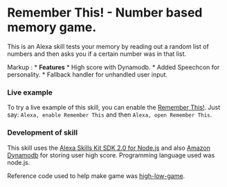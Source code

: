# Remember This! - Number based memory game.

This is an Alexa skill tests your memory by reading out a random list of numbers and then asks you if a certain number was in that list.

 Markup : * __Features__
 			* High score with Dynamodb.
            * Added Speechcon for personality.
            * Fallback handler for unhandled user input.

### Live example
To try a live example of this skill, you can enable the [Remember This!](https://www.amazon.com/Dabble-Lab-Ground-Control/dp/B075CWGY1P/ref=sr_1_sc_1?ie=UTF8&qid=1514557483&sr=8-1-spell&keywords=grond+control+alexa+skill). Just say: `Alexa, enable Remember This` and then `Alexa, open Remember This`.

### Development of skill

This skill uses the [Alexa Skills Kit SDK 2.0 for Node.js](https://github.com/alexa/alexa-skills-kit-sdk-for-nodejs) and also [Amazon Dynamodb](https://aws.amazon.com/dynamodb/) for storing user high score.
Programming language used was node.js.

Reference code used to help make game was [high-low-game](https://github.com/alexa/skill-sample-nodejs-highlowgame/blob/master/lambda/custom/index.js).
